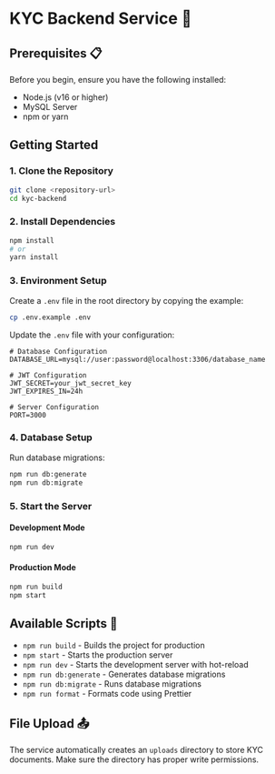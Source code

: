 # KYC Backend Service 🔐

## Prerequisites 📋

Before you begin, ensure you have the following installed:

- Node.js (v16 or higher)
- MySQL Server
- npm or yarn

## Getting Started

### 1. Clone the Repository

```bash
git clone <repository-url>
cd kyc-backend
```

### 2. Install Dependencies

```bash
npm install
# or
yarn install
```

### 3. Environment Setup

Create a `.env` file in the root directory by copying the example:

```bash
cp .env.example .env
```

Update the `.env` file with your configuration:

```env
# Database Configuration
DATABASE_URL=mysql://user:password@localhost:3306/database_name

# JWT Configuration
JWT_SECRET=your_jwt_secret_key
JWT_EXPIRES_IN=24h

# Server Configuration
PORT=3000
```

### 4. Database Setup

Run database migrations:

```bash
npm run db:generate
npm run db:migrate
```

### 5. Start the Server

#### Development Mode

```bash
npm run dev
```

#### Production Mode

```bash
npm run build
npm start
```

## Available Scripts 📝

- `npm run build` - Builds the project for production
- `npm start` - Starts the production server
- `npm run dev` - Starts the development server with hot-reload
- `npm run db:generate` - Generates database migrations
- `npm run db:migrate` - Runs database migrations
- `npm run format` - Formats code using Prettier

## File Upload 📤

The service automatically creates an `uploads` directory to store KYC documents. Make sure the directory has proper write permissions.
